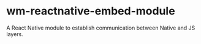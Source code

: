 # wm-reactnative-embed-module
A React Native module to establish communication between Native and JS layers.
